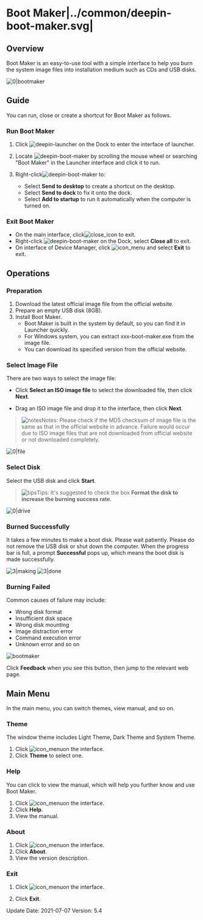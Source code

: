 # Boot Maker|../common/deepin-boot-maker.svg|

## Overview

Boot Maker is an easy-to-use tool with a simple interface to help you burn the system image files into installation medium such as CDs and USB disks.

![0|bootmaker](jpg/selectfile.png)

## Guide

You can run, close or create a shortcut for Boot Maker as follows.

### Run Boot Maker

1. Click ![deepin-launcher](icon/deepin-launcher.svg) on the Dock to enter the interface of launcher.

2. Locate ![deepin-boot-maker](icon/deepin-boot-maker.svg) by scrolling the mouse wheel or searching "Boot Maker" in the Launcher interface and click it to run. 

3. Right-click![deepin-boot-maker](icon/deepin-boot-maker.svg) to:

   - Select **Send to desktop** to create a shortcut on the desktop.
   - Select  **Send to dock** to fix it onto the dock.
   - Select **Add to startup** to run it automatically when the computer is turned on.

###  Exit Boot Maker

- On the main interface, click![close_icon](icon/close.svg) to exit.
- Right-click ![deepin-boot-maker](icon/deepin-boot-maker.svg)  on the Dock, select **Close all** to exit.
- On interface of Device Manager, click ![icon_menu](icon/icon_menu.svg)  and select **Exit** to exit.


## Operations

### Preparation

1. Download the latest official image file from the official website.
2. Prepare an empty USB disk (8GB).
3. Install Boot Maker.
   - Boot Maker is built in the system by default, so you can find it in Launcher quickly.
   - For Windows system, you can extract xxx-boot-maker.exe from the image file.
   - You can download its specified version from the official website.

### Select Image File

There are two ways to select the image file:

   - Click **Select an ISO image file** to select the downloaded file, then click **Next**.

   - Drag an ISO image file and drop it to the interface, then click **Next**.


> ![notes](icon/notes.svg)Notes: Please check if the MD5 checksum of image file is the same as that in the official website in advance. Failure would occur due to ISO image files that are not downloaded from official website or not downloaded completely.

![0|file](jpg/selectfile.png)


### Select Disk

Select the USB disk and click **Start**.


> ![tips](icon/tips.svg)Tips: It's suggested to check the box **Format the disk to increase the burning success rate**.

![0|drive](jpg/drive.png)


### Burned Successfully

It takes a few minutes to make a boot disk. Please wait patiently. Please do not remove the USB disk or shut down the computer. When the progress bar is full, a prompt **Successful** pops up, which means the boot disk is made successfully.  

![3|making](jpg/making.png)
![3|done](jpg/success.png)

### Burning Failed

Common causes of failure may include:

- Wrong disk format
- Insufficient disk space 
- Wrong disk mounting
- Image distraction error
- Command execution error
- Unknown error and so on

![bootmaker](jpg/failed.png)

Click **Feedback** when you see this button, then jump to the relevant web page. 





## Main Menu

In the main menu, you can switch themes, view manual, and so on.

### Theme

The window theme includes Light Theme, Dark Theme and System Theme.

1. Click ![icon_menu](icon/icon_menu.svg)on the interface.
2. Click  **Theme** to select one.

### Help

You can click to view the manual, which will help you further know and use Boot Maker.

1. Click ![icon_menu](icon/icon_menu.svg)on the interface.
2. Click **Help**.
3. View the manual.

### About

1. Click ![icon_menu](icon/icon_menu.svg)on the interface.
2. Click **About**.
3. View the version description.

### Exit

1. Click ![icon_menu](icon/icon_menu.svg)on the interface.

2. Click **Exit**.

<div class="version-info"><span>Update Date: 2021-07-07</span><span> Version: 5.4</span></div>